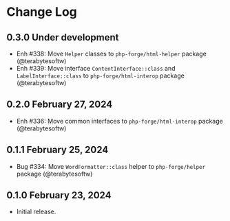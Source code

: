 # Change Log

## 0.3.0 Under development

- Enh #338: Move `Helper` classes to `php-forge/html-helper` package (@terabytesoftw)
- Enh #339: Move interface `ContentInterface::class` and `LabelInterface::class` to `php-forge/html-interop` package
  (@terabytesoftw)

## 0.2.0 February 27, 2024

- Enh #336: Move common interfaces to `php-forge/html-interop` package (@terabytesoftw)

## 0.1.1 February 25, 2024

- Bug #334: Move `WordFormatter::class` helper to `php-forge/helper` package (@terabytesoftw)

## 0.1.0 February 23, 2024

- Initial release.
